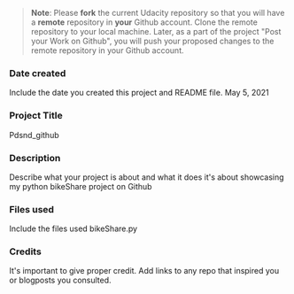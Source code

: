 >**Note**: Please **fork** the current Udacity repository so that you will have a **remote** repository in **your** Github account. Clone the remote repository to your local machine. Later, as a part of the project "Post your Work on Github", you will push your proposed changes to the remote repository in your Github account.

### Date created
Include the date you created this project and README file.
May 5, 2021
### Project Title
Pdsnd_github

### Description
Describe what your project is about and what it does
it's about showcasing my python bikeShare project on Github
### Files used
Include the files used
bikeShare.py
### Credits
It's important to give proper credit. Add links to any repo that inspired you or blogposts you consulted.
